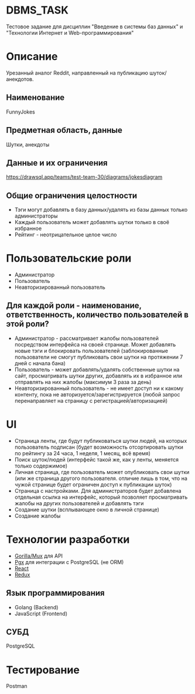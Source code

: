 # DBMS_TASK
Тестовое задание для дисциплин "Введение в системы баз данных" и "Технологии Интернет и Web-программирования"

# Описание
Урезанный аналог Reddit, направленный на публикацию шуток/анекдотов.

## Наименование
FunnyJokes

## Предметная область, данные
Шутки, анекдоты

## Данные и их ограничения
https://drawsql.app/teams/test-team-30/diagrams/jokesdiagram

## Общие ограничения целостности
- Тэги могут добавлять в базу данных/удалять из базы данных только администраторы
- Каждый пользователь может добавлять шутки только в своё избранное
- Рейтинг - неотрицательное целое число

# Пользовательские роли
- Администратор
- Пользователь
- Неавторизированный пользователь

## Для каждой роли - наименование, ответственность, количество пользователей в этой роли?
- Администратор - рассматривает жалобы пользователей посредством интерфейса на своей странице. Может добавлять новые тэги и блокировать пользователей (заблокированные пользователи не смогут публиковать свои шутки на протяжении 7 дней с начала бана)
- Пользователь - может добавлять/удалять собственные шутки на сайт, просматривать шутки других, добавлять их в избранное или отправлять на них жалобы (максимум 3 раза за день)
- Неавторизированный пользователь - не имеет доступ ни к какому контенту, пока не авторизуется/зарегистрируется (любой запрос перенаправляет на страницу с регистрацией/авторизацией)

# UI 
- Страница ленты, где будут публиковаться шутки людей, на которых пользователь подписан (будет возможность отсортировать шутки по рейтингу за 24 часа, 1 неделя, 1 месяц, всё время)
- Поиск шуток/людей (интерфейс такой же, как у ленты, меняется только содержимое)
- Личная страница, где пользователь может опубликовать свои шутки (или же страница другого пользователя. отличие лишь в том, что на чужой странице будет ограничен доступ к публикации шуток)
- Страница с настройками. Для администраторов будет добавлена отдельная ссылка на интерфейс, который позволяет просматривать жалобы на других пользователей и добавлять тэги
- Создание шутки (всплывающее окно в личной странице)
- Создание жалобы

# Технологии разработки
- [Gorilla/Mux](https://github.com/gorilla/mux) для API
- [Pgx](https://github.com/jackc/pgx) для интеграции с PostgreSQL (не ORM)
- [React](https://ru.reactjs.org/)
- [Redux](https://redux.js.org/)
## Язык программирования
- Golang (Backend)
- JavaScript (Frontend)

## СУБД
PostgreSQL

# Тестирование
Postman
